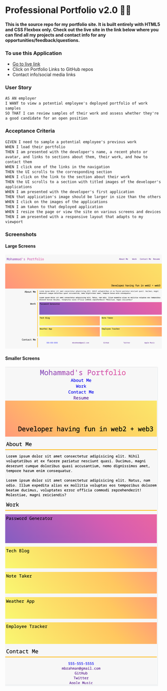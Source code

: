 # Professional Portfolio v2.0 :unicorn::martial_arts_uniform:

#### This is the source repo for my portfolio site. It is built entirely with HTML5 and CSS Flexbox only. Check out the live site in the link below where you can find all my projects and contact info for any opportunities/feedback/questions.

### To use this Application

- [Go to live link](https://mrahma04.github.io/professional-portfolio-v2.0/)
- Click on Portfolio Links to GitHub repos
- Contact info/social media links

### User Story

```
AS AN employer
I WANT to view a potential employee's deployed portfolio of work samples
SO THAT I can review samples of their work and assess whether they're a good candidate for an open position
```

### Acceptance Criteria

```
GIVEN I need to sample a potential employee's previous work
WHEN I load their portfolio
THEN I am presented with the developer's name, a recent photo or avatar, and links to sections about them, their work, and how to contact them
WHEN I click one of the links in the navigation
THEN the UI scrolls to the corresponding section
WHEN I click on the link to the section about their work
THEN the UI scrolls to a section with titled images of the developer's applications
WHEN I am presented with the developer's first application
THEN that application's image should be larger in size than the others
WHEN I click on the images of the applications
THEN I am taken to that deployed application
WHEN I resize the page or view the site on various screens and devices
THEN I am presented with a responsive layout that adapts to my viewport
```

### Screenshots

#### Large Screens
![Larger screens](./assets/img/2022-04-24-03-59-31.png)
#### Smaller Screens
![Smaller screens](./assets/img/2022-04-24-04-02-33.png)